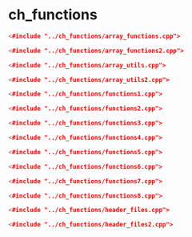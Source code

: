 # ch_functions #

```cpp
<#include "../ch_functions/array_functions.cpp">
```

```cpp
<#include "../ch_functions/array_functions2.cpp">
```

```cpp
<#include "../ch_functions/array_utils.cpp">
```

```cpp
<#include "../ch_functions/array_utils2.cpp">
```

```cpp
<#include "../ch_functions/functions1.cpp">
```

```cpp
<#include "../ch_functions/functions2.cpp">
```

```cpp
<#include "../ch_functions/functions3.cpp">
```

```cpp
<#include "../ch_functions/functions4.cpp">
```

```cpp
<#include "../ch_functions/functions5.cpp">
```

```cpp
<#include "../ch_functions/functions6.cpp">
```

```cpp
<#include "../ch_functions/functions7.cpp">
```

```cpp
<#include "../ch_functions/functions8.cpp">
```

```cpp
<#include "../ch_functions/header_files.cpp">
```

```cpp
<#include "../ch_functions/header_files2.cpp">
```

